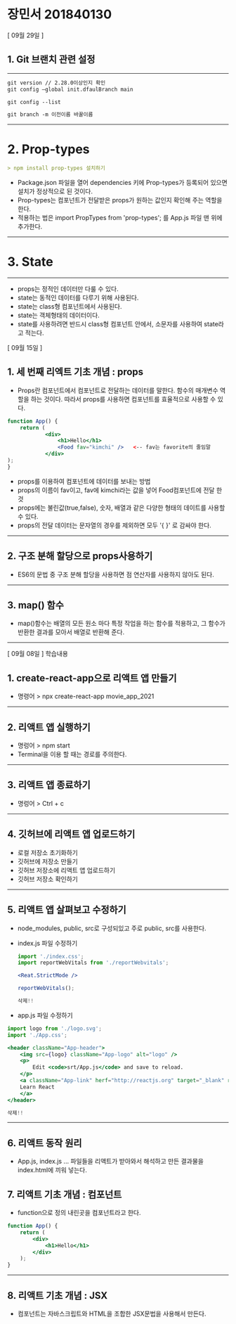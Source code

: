 # 장민서 201840130
[ 09월 29일 ]

## 1. Git 브랜치 관련 설정

---

```markdown
git version // 2.28.0이상인지 확인
git config —global init.dfaulBranch main
```

```markdown
git config --list
```

```markdown
git branch -m 이전이름 바꿀이름
```

---

# 2. Prop-types

```markdown
> npm install prop-types 설치하기
```

- Package.json 파일을 열어 dependencies 키에 Prop-types가 등록되어 있으면 설치가 정상적으로 된 것이다.
- Prop-types는 컴포넌트가 전달받은 props가 원하는 값인지 확인해 주는 역할을 한다.
- 적용하는 법은 import PropTypes from 'prop-types'; 를 App.js 파일 맨 위에 추가한다.

---

# 3. State

---

- props는 정적인 데이터만 다룰 수 있다.
- state는 동적인 데이터를 다루기 위해 사용된다.
- state는 class형 컴포넌트에서 사용된다.
- state는 객체형태의 데이터이다.
- state를 사용하려면 반드시 class형 컴포넌트 안에서, 소문자를 사용하여 state라고 적는다.

[ 09월 15일 ]

## 1. 세 번째 리엑트 기초 개념 : props

- Props란 컴포넌트에서 컴포넌트로 전달하는 데이터를 말한다. 함수의 매개변수 역할을 하는 것이다. 따라서 props를 사용하면 컴포넌트를 효율적으로 사용할 수 있다.

```jsx
function App() {
	return (
			<div>
				<h1>Hello</h1>
				<Food fav="kimchi" />   <-- fav는 favorite의 줄임말
			</div>
);
}
```

- props를 이용하여 컴포넌트에 데이터를 보내는 방법
- props의 이름이 fav이고, fav에 kimchi라는 값을 넣어 Food컴포넌트에 전달 한 것
- props에는 불린값(true,false), 숫자, 배열과 같은 다양한 형태의 데이트를 사용할 수 있다.
- props의 전달 데이터는 문자열의 경우를 제외하면 모두 '{ }' 로 감싸야 한다.

---

## 2. 구조 분해 할당으로 props사용하기

- ES6의 문법 중 구조 분해 할당을 사용하면 점 연산자를 사용하지 않아도 된다.

---

## 3. map() 함수

- map()함수는 배열의 모든 원소 마다 특정 작업을 하는 함수를 적용하고, 그 함수가 반환한 결과를 모아서 배열로 반환해 준다.

---


[ 09월 08일 ]
학습내용

## 1. create-react-app으로 리액트 앱 만들기

- 명령어 > npx create-react-app movie_app_2021

---

## 2. 리액트 앱 실행하기

- 명렁어 > npm start
- Terminal을 이용 할 때는 경로를 주의한다.

---

## 3. 리액트 앱 종료하기

- 명렁어 > Ctrl + c

---

## 4. 깃허브에 리액트 앱 업로드하기

- 로컬 저장소 초기화하기
- 깃허브에 저장소 만들기
- 깃허브 저장소에 리액트 앱 업로드하기
- 깃허브 저장소 확인하기

---

## 5. 리액트 앱 살펴보고 수정하기

- node_modules, public, src로 구성되있고 주로 public, src를 사용한다.
- index.js 파일 수정하기

    ```jsx
    import './index.css';
    import reportWebVitals from './reportWebvitals';

    <Reat.StrictMode />

    reportWebVitals();

    삭제!!
    ```

- app.js 파일 수정하기

```jsx
import logo from './logo.svg';
import './App.css';

<header className="App-header">
	<img src={logo} className="App-logo" alt="logo" />
	<p>
		Edit <code>srt/App.js</code> and save to reload.
	</p>
	<a className="App-link" herf="http://reactjs.org" target="_blank" rel="noopener noreferrer">
	Learn React
	</a>
</header>

삭제!!

```

---

## 6. 리액트 동작 원리

- App.js, index.js ... 파일들을 리액트가 받아와서 해석하고 만든 결과물을 index.html에 끼워 넣는다.

## 7. 리액트 기초 개념 : 컴포넌트

- function으로 정의 내린곳을 컴포넌트라고 한다.

```jsx
function App() {
	return (
		<div>
			<h1>Hello</h1>
		</div>
	);
}
```

---

## 8. 리액트 기초 개념 : JSX

- 컴포넌트는 자바스크립트와 HTML을 조합한 JSX문법을 사용해서 만든다.


